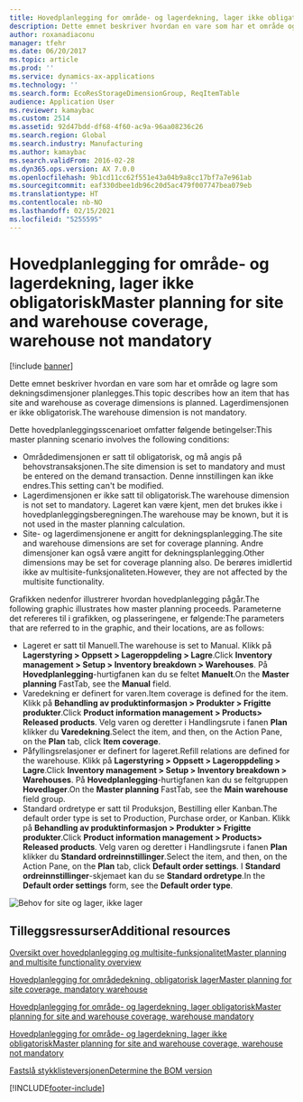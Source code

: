 ```yaml
---
title: Hovedplanlegging for område- og lagerdekning, lager ikke obligatorisk
description: Dette emnet beskriver hvordan en vare som har et område og lagre som dekningsdimensjoner planlegges. Lagerdimensjonen er ikke obligatorisk.
author: roxanadiaconu
manager: tfehr
ms.date: 06/20/2017
ms.topic: article
ms.prod: ''
ms.service: dynamics-ax-applications
ms.technology: ''
ms.search.form: EcoResStorageDimensionGroup, ReqItemTable
audience: Application User
ms.reviewer: kamaybac
ms.custom: 2514
ms.assetid: 92d47bdd-df68-4f60-ac9a-96aa08236c26
ms.search.region: Global
ms.search.industry: Manufacturing
ms.author: kamaybac
ms.search.validFrom: 2016-02-28
ms.dyn365.ops.version: AX 7.0.0
ms.openlocfilehash: 9b1cd11cc62f551e43a04b9a8cc17bf7a7e961ab
ms.sourcegitcommit: eaf330dbee1db96c20d5ac479f007747bea079eb
ms.translationtype: HT
ms.contentlocale: nb-NO
ms.lasthandoff: 02/15/2021
ms.locfileid: "5255595"
---
```

# <a name="master-planning-for-site-and-warehouse-coverage-warehouse-not-mandatory"></a><span data-ttu-id="ed5b2-104">Hovedplanlegging for område- og lagerdekning, lager ikke obligatorisk</span><span class="sxs-lookup"><span data-stu-id="ed5b2-104">Master planning for site and warehouse coverage, warehouse not mandatory</span></span>

[!include [banner](../includes/banner.md)]

<span data-ttu-id="ed5b2-105">Dette emnet beskriver hvordan en vare som har et område og lagre som dekningsdimensjoner planlegges.</span><span class="sxs-lookup"><span data-stu-id="ed5b2-105">This topic describes how an item that has site and warehouse as coverage dimensions is planned.</span></span> <span data-ttu-id="ed5b2-106">Lagerdimensjonen er ikke obligatorisk.</span><span class="sxs-lookup"><span data-stu-id="ed5b2-106">The warehouse dimension is not mandatory.</span></span>

<span data-ttu-id="ed5b2-107">Dette hovedplanleggingsscenarioet omfatter følgende betingelser:</span><span class="sxs-lookup"><span data-stu-id="ed5b2-107">This master planning scenario involves the following conditions:</span></span>

-   <span data-ttu-id="ed5b2-108">Områdedimensjonen er satt til obligatorisk, og må angis på behovstransaksjonen.</span><span class="sxs-lookup"><span data-stu-id="ed5b2-108">The site dimension is set to mandatory and must be entered on the demand transaction.</span></span> <span data-ttu-id="ed5b2-109">Denne innstillingen kan ikke endres.</span><span class="sxs-lookup"><span data-stu-id="ed5b2-109">This setting can't be modified.</span></span>
-   <span data-ttu-id="ed5b2-110">Lagerdimensjonen er ikke satt til obligatorisk.</span><span class="sxs-lookup"><span data-stu-id="ed5b2-110">The warehouse dimension is not set to mandatory.</span></span> <span data-ttu-id="ed5b2-111">Lageret kan være kjent, men det brukes ikke i hovedplanleggingsberegningen.</span><span class="sxs-lookup"><span data-stu-id="ed5b2-111">The warehouse may be known, but it is not used in the master planning calculation.</span></span>
-   <span data-ttu-id="ed5b2-112">Site- og lagerdimensjonene er angitt for dekningsplanlegging.</span><span class="sxs-lookup"><span data-stu-id="ed5b2-112">The site and warehouse dimensions are set for coverage planning.</span></span> <span data-ttu-id="ed5b2-113">Andre dimensjoner kan også være angitt for dekningsplanlegging.</span><span class="sxs-lookup"><span data-stu-id="ed5b2-113">Other dimensions may be set for coverage planning also.</span></span> <span data-ttu-id="ed5b2-114">De berøres imidlertid ikke av multisite-funksjonaliteten.</span><span class="sxs-lookup"><span data-stu-id="ed5b2-114">However, they are not affected by the multisite functionality.</span></span>

<span data-ttu-id="ed5b2-115">Grafikken nedenfor illustrerer hvordan hovedplanlegging pågår.</span><span class="sxs-lookup"><span data-stu-id="ed5b2-115">The following graphic illustrates how master planning proceeds.</span></span> <span data-ttu-id="ed5b2-116">Parameterne det refereres til i grafikken, og plasseringene, er følgende:</span><span class="sxs-lookup"><span data-stu-id="ed5b2-116">The parameters that are referred to in the graphic, and their locations, are as follows:</span></span>
-   <span data-ttu-id="ed5b2-117">Lageret er satt til Manuell.</span><span class="sxs-lookup"><span data-stu-id="ed5b2-117">The warehouse is set to Manual.</span></span> <span data-ttu-id="ed5b2-118">Klikk på **Lagerstyring &gt; Oppsett &gt; Lageroppdeling &gt; Lagre**.</span><span class="sxs-lookup"><span data-stu-id="ed5b2-118">Click **Inventory management &gt; Setup &gt; Inventory breakdown &gt; Warehouses**.</span></span> <span data-ttu-id="ed5b2-119">På **Hovedplanlegging**-hurtigfanen kan du se feltet **Manuelt**.</span><span class="sxs-lookup"><span data-stu-id="ed5b2-119">On the **Master planning** FastTab, see the **Manual** field.</span></span>
-   <span data-ttu-id="ed5b2-120">Varedekning er definert for varen.</span><span class="sxs-lookup"><span data-stu-id="ed5b2-120">Item coverage is defined for the item.</span></span> <span data-ttu-id="ed5b2-121">Klikk på **Behandling av produktinformasjon &gt; Produkter &gt; Frigitte produkter**.</span><span class="sxs-lookup"><span data-stu-id="ed5b2-121">Click **Product information management &gt; Products&gt; Released products**.</span></span> <span data-ttu-id="ed5b2-122">Velg varen og deretter i Handlingsrute i fanen **Plan** klikker du **Varedekning**.</span><span class="sxs-lookup"><span data-stu-id="ed5b2-122">Select the item, and then, on the Action Pane, on the **Plan** tab, click **Item coverage**.</span></span>
-   <span data-ttu-id="ed5b2-123">Påfyllingsrelasjoner er definert for lageret.</span><span class="sxs-lookup"><span data-stu-id="ed5b2-123">Refill relations are defined for the warehouse.</span></span> <span data-ttu-id="ed5b2-124">Klikk på **Lagerstyring &gt; Oppsett &gt; Lageroppdeling &gt; Lagre**.</span><span class="sxs-lookup"><span data-stu-id="ed5b2-124">Click **Inventory management &gt; Setup &gt; Inventory breakdown &gt; Warehouses**.</span></span> <span data-ttu-id="ed5b2-125">På **Hovedplanlegging**-hurtigfanen kan du se feltgruppen **Hovedlager**.</span><span class="sxs-lookup"><span data-stu-id="ed5b2-125">On the **Master planning** FastTab, see the **Main warehouse** field group.</span></span>
-   <span data-ttu-id="ed5b2-126">Standard ordretype er satt til Produksjon, Bestilling eller Kanban.</span><span class="sxs-lookup"><span data-stu-id="ed5b2-126">The default order type is set to Production, Purchase order, or Kanban.</span></span> <span data-ttu-id="ed5b2-127">Klikk på **Behandling av produktinformasjon &gt; Produkter &gt; Frigitte produkter**.</span><span class="sxs-lookup"><span data-stu-id="ed5b2-127">Click **Product information management &gt; Products&gt; Released products**.</span></span> <span data-ttu-id="ed5b2-128">Velg varen og deretter i Handlingsrute i fanen **Plan** klikker du **Standard ordreinnstillinger**.</span><span class="sxs-lookup"><span data-stu-id="ed5b2-128">Select the item, and then, on the Action Pane, on the **Plan** tab, click **Default order settings**.</span></span> <span data-ttu-id="ed5b2-129">I **Standard ordreinnstillinger**-skjemaet kan du se **Standard ordretype**.</span><span class="sxs-lookup"><span data-stu-id="ed5b2-129">In the **Default order settings** form, see the **Default order type**.</span></span>

![Behov for site og lager, ikke lager](./media/multisitedemandexplosionscenarioforsiteandwarehousecoveragewarehousenotmandatory.jpg)



<a name="additional-resources"></a><span data-ttu-id="ed5b2-131">Tilleggsressurser</span><span class="sxs-lookup"><span data-stu-id="ed5b2-131">Additional resources</span></span>
--------

[<span data-ttu-id="ed5b2-132">Oversikt over hovedplanlegging og multisite-funksjonalitet</span><span class="sxs-lookup"><span data-stu-id="ed5b2-132">Master planning and multisite functionality overview</span></span>](master-plan-multisite-functionality.md)

[<span data-ttu-id="ed5b2-133">Hovedplanlegging for områdedekning, obligatorisk lager</span><span class="sxs-lookup"><span data-stu-id="ed5b2-133">Master planning for site coverage, mandatory warehouse</span></span>](master-plan-site-warehouse-coverage-warehouse-mandatory.md)

[<span data-ttu-id="ed5b2-134">Hovedplanlegging for område- og lagerdekning, lager obligatorisk</span><span class="sxs-lookup"><span data-stu-id="ed5b2-134">Master planning for site and warehouse coverage, warehouse mandatory</span></span>](master-plan-site-coverage-warehouse-mandatory.md)

[<span data-ttu-id="ed5b2-135">Hovedplanlegging for område- og lagerdekning, lager ikke obligatorisk</span><span class="sxs-lookup"><span data-stu-id="ed5b2-135">Master planning for site and warehouse coverage, warehouse not mandatory</span></span>](master-plan-site-coverage-warehouse-not-mandatory.md)

[<span data-ttu-id="ed5b2-136">Fastslå stykklisteversjonen</span><span class="sxs-lookup"><span data-stu-id="ed5b2-136">Determine the BOM version</span></span>](master-plan-bom-version-determined.md)





[!INCLUDE[footer-include](../../includes/footer-banner.md)]